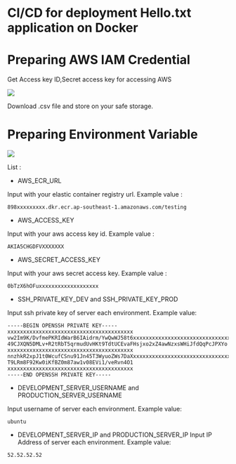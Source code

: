 # CI/CD for deployment Hello.txt application on Docker


# Preparing AWS IAM Credential


Get Access key ID,Secret access key for accessing AWS 

![](https://s2.im.ge/2021/06/13/QD5cJ.png)

Download .csv file and store on your safe storage.


# Preparing Environment Variable

![](https://s2.im.ge/2021/06/13/QDwCz.png)

List : 

- AWS_ECR_URL 

Input with your elastic container registry url.
 Example value :
```
898xxxxxxxxx.dkr.ecr.ap-southeast-1.amazonaws.com/testing
```

- AWS_ACCESS_KEY

Input with your aws access key id. Example value :
```
AKIA5CHGDFVXXXXXXX
```
- AWS_SECRET_ACCESS_KEY

Input with your aws secret access key.
Example value :
```
0bTzX6hOFuxxxxxxxxxxxxxxxxxxx
```
- SSH_PRIVATE_KEY_DEV and SSH_PRIVATE_KEY_PROD 

Input ssh private key of server each environment. Example value:
```
-----BEGIN OPENSSH PRIVATE KEY-----
xxxxxxxxxxxxxxxxxxxxxxxxxxxxxxxxxxxxxxxx
vw2Im9K/DvfmePKRIdWarB6IAidrm/YwQwWJ58t6xxxxxxxxxxxxxxxxxxxxxxxxxxxxxxxxxxxxxxxx
49CJXQN5DMLv+R2tRbT5qrmudUvHKt9TdtUCEvaFHsjxo2xZ4awNzxsWHiJfdQqPcJPXYo
xxxxxxxxxxxxxxxxxxxxxxxxxxxxxxxxxxxxxxxx
nnzhkR2xpJ1t0WcufCSnu91Jn45T3WyuoZWs7DaXxxxxxxxxxxxxxxxxxxxxxxxxxxxxxxxxxxxxxxxx
T9LRm8F92Kw0iKfBZ0m87aw1v08EVi1/veRvn4O1
xxxxxxxxxxxxxxxxxxxxxxxxxxxxxxxxxxxxxxxx
-----END OPENSSH PRIVATE KEY-----
```

- DEVELOPMENT_SERVER_USERNAME and PRODUCTION_SERVER_USERNAME

Input username of server each environment. Example value:
```
ubuntu
```
- DEVELOPMENT_SERVER_IP and PRODUCTION_SERVER_IP 
Input IP Address of server each environment. Example value:
```
52.52.52.52
```
